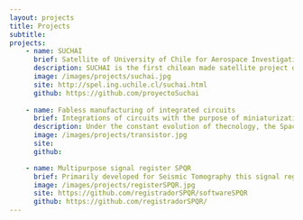 ```yaml
---
layout: projects
title: Projects
subtitle: 
projects:
    - name: SUCHAI
      brief: Satellite of University of Chile for Aerospace Investigation
      description: SUCHAI is the first chilean made satellite project developed by students, engineers and professors of many departments of the University of Chile such as the Electrical Engineering, Physics and Mechanical Engineering Departments. The main goal is to design, construct, launch and operate a picosatellite.
      image: /images/projects/suchai.jpg
      site: http://spel.ing.uchile.cl/suchai.html
      github: https://github.com/proyectoSuchai
       
    - name: Fabless manufacturing of integrated circuits
      brief: Integrations of circuits with the purpose of miniaturization of circuits for sensors used in severeal areas such as: communications, biomedical, geophysics or astronomical instrumentation.  
      description: Under the constant evolution of thecnology, the Space and Planetary Exploration Laboratory created a project with the point designing and implementing integrated circuits (IC), both analog and digital, to be used in different areas and for different purposes such as geophysics, biomedical, astronomical instrumentation, telecommunications, etc. Making use of "fabless manufacturing" philosophy, free software and the MOSIS educational program, we have manage to design small integrated amplifiers, the basic unit of any analog circuit such as ADC or DAC, and it is expected that in the near future that mixed signal circuit or fully digital, always with the assistance, cooperation and enthusiasm of colleagues and researchers from the Universidad Católica de Chile.
      image: /images/projects/transistor.jpg
      site: 
      github:  

    - name: Multipurpose signal register SPQR
      brief: Primarily developed for Seismic Tomography this signal register (in development stage) is capable of digitalize, synchronize (acurately to GPS time) and save to disk signal samples from diferent sources. Currently there are two ADC developed, one for three-axis geophones, and other for a type-K thermocouple.
      image: /images/projects/registerSPQR.jpg
      site: https://github.com/registradorSPQR/softwareSPQR
      github: https://github.com/registradorSPQR/
---
```

